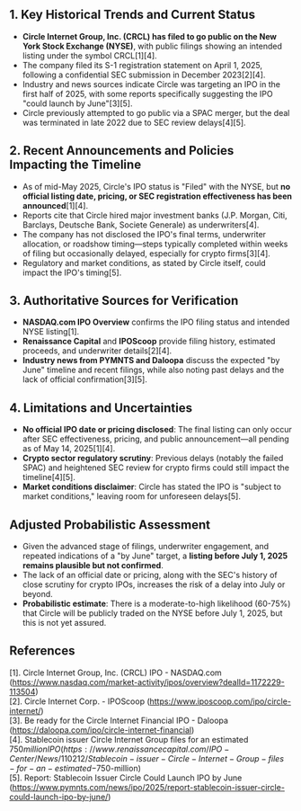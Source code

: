 ## 1. Key Historical Trends and Current Status

- **Circle Internet Group, Inc. (CRCL) has filed to go public on the New York Stock Exchange (NYSE)**, with public filings showing an intended listing under the symbol CRCL[1][4].
- The company filed its S-1 registration statement on April 1, 2025, following a confidential SEC submission in December 2023[2][4].
- Industry and news sources indicate Circle was targeting an IPO in the first half of 2025, with some reports specifically suggesting the IPO "could launch by June"[3][5].
- Circle previously attempted to go public via a SPAC merger, but the deal was terminated in late 2022 due to SEC review delays[4][5].

## 2. Recent Announcements and Policies Impacting the Timeline

- As of mid-May 2025, Circle's IPO status is "Filed" with the NYSE, but **no official listing date, pricing, or SEC registration effectiveness has been announced**[1][4].
- Reports cite that Circle hired major investment banks (J.P. Morgan, Citi, Barclays, Deutsche Bank, Societe Generale) as underwriters[4].
- The company has not disclosed the IPO's final terms, underwriter allocation, or roadshow timing—steps typically completed within weeks of filing but occasionally delayed, especially for crypto firms[3][4].
- Regulatory and market conditions, as stated by Circle itself, could impact the IPO's timing[5].

## 3. Authoritative Sources for Verification

- **NASDAQ.com IPO Overview** confirms the IPO filing status and intended NYSE listing[1].
- **Renaissance Capital** and **IPOScoop** provide filing history, estimated proceeds, and underwriter details[2][4].
- **Industry news from PYMNTS and Daloopa** discuss the expected "by June" timeline and recent filings, while also noting past delays and the lack of official confirmation[3][5].

## 4. Limitations and Uncertainties

- **No official IPO date or pricing disclosed**: The final listing can only occur after SEC effectiveness, pricing, and public announcement—all pending as of May 14, 2025[1][4].
- **Crypto sector regulatory scrutiny**: Previous delays (notably the failed SPAC) and heightened SEC review for crypto firms could still impact the timeline[4][5].
- **Market conditions disclaimer**: Circle has stated the IPO is "subject to market conditions," leaving room for unforeseen delays[5].

## Adjusted Probabilistic Assessment

- Given the advanced stage of filings, underwriter engagement, and repeated indications of a "by June" target, a **listing before July 1, 2025 remains plausible but not confirmed**.
- The lack of an official date or pricing, along with the SEC's history of close scrutiny for crypto IPOs, increases the risk of a delay into July or beyond.
- **Probabilistic estimate**: There is a moderate-to-high likelihood (60-75%) that Circle will be publicly traded on the NYSE before July 1, 2025, but this is not yet assured.

## References

[1]. Circle Internet Group, Inc. (CRCL) IPO - NASDAQ.com (https://www.nasdaq.com/market-activity/ipos/overview?dealId=1172229-113504)  
[2]. Circle Internet Corp. - IPOScoop (https://www.iposcoop.com/ipo/circle-internet/)  
[3]. Be ready for the Circle Internet Financial IPO - Daloopa (https://daloopa.com/ipo/circle-internet-financial)  
[4]. Stablecoin issuer Circle Internet Group files for an estimated $750 million IPO (https://www.renaissancecapital.com/IPO-Center/News/110212/Stablecoin-issuer-Circle-Internet-Group-files-for-an-estimated-$750-million)  
[5]. Report: Stablecoin Issuer Circle Could Launch IPO by June (https://www.pymnts.com/news/ipo/2025/report-stablecoin-issuer-circle-could-launch-ipo-by-june/)